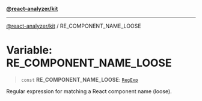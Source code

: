 [**@react-analyzer/kit**](../README.md)

***

[@react-analyzer/kit](../README.md) / RE\_COMPONENT\_NAME\_LOOSE

# Variable: RE\_COMPONENT\_NAME\_LOOSE

> `const` **RE\_COMPONENT\_NAME\_LOOSE**: [`RegExp`](https://developer.mozilla.org/docs/Web/JavaScript/Reference/Global_Objects/RegExp)

Regular expression for matching a React component name (loose).
